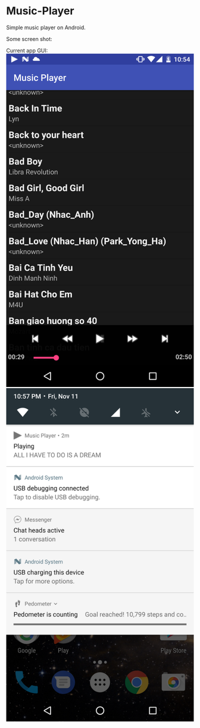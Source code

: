 # Music-Player
Simple music player on Android.

Some screen shot:

Current app GUI:
![alt tag](app/src/main/res/drawable/Screenshot_20161111-225456.png)
![alt tag](app/src/main/res/drawable/Screenshot_20161111-225710.png)
